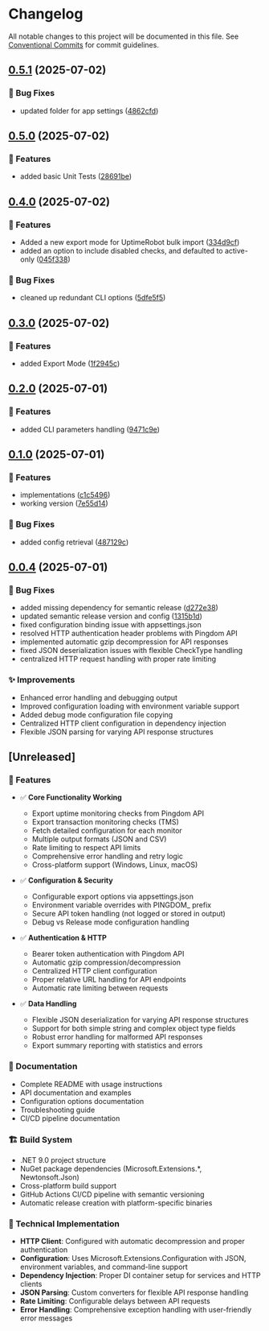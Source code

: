 # Changelog

All notable changes to this project will be documented in this file. See [Conventional Commits](https://conventionalcommits.org) for commit guidelines.

## [0.5.1](https://github.com/n3wt0n/PingdomExporter/compare/v0.5.0...v0.5.1) (2025-07-02)

### 🐛 Bug Fixes

* updated folder for app settings ([4862cfd](https://github.com/n3wt0n/PingdomExporter/commit/4862cfd073ec3ec4e676f15a3efd5a5a283f2ca2))

## [0.5.0](https://github.com/n3wt0n/PingdomExporter/compare/v0.4.0...v0.5.0) (2025-07-02)

### 🚀 Features

* added basic Unit Tests ([28691be](https://github.com/n3wt0n/PingdomExporter/commit/28691be1b34eb8e757552ab42e2245920eb0ba27))

## [0.4.0](https://github.com/n3wt0n/PingdomExporter/compare/v0.3.0...v0.4.0) (2025-07-02)

### 🚀 Features

* Added a new export mode for UptimeRobot bulk import ([334d9cf](https://github.com/n3wt0n/PingdomExporter/commit/334d9cff7a9dd6d96f1c8b0fd1ede3b6736c3bdb))
* added an option to include disabled checks, and defaulted to active-only ([045f338](https://github.com/n3wt0n/PingdomExporter/commit/045f33829b2a7904d14ddb461fbc679809ddf7b9))

### 🐛 Bug Fixes

* cleaned up redundant CLI options ([5dfe5f5](https://github.com/n3wt0n/PingdomExporter/commit/5dfe5f510132178c2d8c94010e5d89bf441c80a5))

## [0.3.0](https://github.com/n3wt0n/PingdomExporter/compare/v0.2.0...v0.3.0) (2025-07-02)

### 🚀 Features

* added Export Mode ([1f2945c](https://github.com/n3wt0n/PingdomExporter/commit/1f2945c81d528232affa22faa946868a228d1b43))

## [0.2.0](https://github.com/n3wt0n/PingdomExporter/compare/v0.1.0...v0.2.0) (2025-07-01)

### 🚀 Features

* added CLI parameters handling ([9471c9e](https://github.com/n3wt0n/PingdomExporter/commit/9471c9efee10b36de24c8dcd8a31b66a847cc1a5))

## [0.1.0](https://github.com/n3wt0n/PingdomExporter/compare/v0.0.4...v0.1.0) (2025-07-01)

### 🚀 Features

* implementations ([c1c5496](https://github.com/n3wt0n/PingdomExporter/commit/c1c5496bd2b110f52053800d4686327b6345620f))
* working version ([7e55d14](https://github.com/n3wt0n/PingdomExporter/commit/7e55d1452c8e3ffa9f130736c0be185ef90a23a3))

### 🐛 Bug Fixes

* added config retrieval ([487129c](https://github.com/n3wt0n/PingdomExporter/commit/487129c1e252320d2b4ada37a3608d19de3d3f87))

## [0.0.4](https://github.com/n3wt0n/PingdomExporter/compare/v0.0.3...v0.0.4) (2025-07-01)

### 🐛 Bug Fixes

* added missing dependency for semantic release ([d272e38](https://github.com/n3wt0n/PingdomExporter/commit/d272e38cc6ea4b4c68a36bd7a514523c09497685))
* updated semantic release version and config ([1315b1d](https://github.com/n3wt0n/PingdomExporter/commit/1315b1da83cd7f77947a30e114f8701a751b2e73))
* fixed configuration binding issue with appsettings.json
* resolved HTTP authentication header problems with Pingdom API
* implemented automatic gzip decompression for API responses
* fixed JSON deserialization issues with flexible CheckType handling
* centralized HTTP request handling with proper rate limiting

### ✨ Improvements

* Enhanced error handling and debugging output
* Improved configuration loading with environment variable support
* Added debug mode configuration file copying
* Centralized HTTP client configuration in dependency injection
* Flexible JSON parsing for varying API response structures

## [Unreleased]

### 🚀 Features

- ✅ **Core Functionality Working**
  - Export uptime monitoring checks from Pingdom API
  - Export transaction monitoring checks (TMS) 
  - Fetch detailed configuration for each monitor
  - Multiple output formats (JSON and CSV)
  - Rate limiting to respect API limits
  - Comprehensive error handling and retry logic
  - Cross-platform support (Windows, Linux, macOS)

- ✅ **Configuration & Security**
  - Configurable export options via appsettings.json
  - Environment variable overrides with PINGDOM_ prefix
  - Secure API token handling (not logged or stored in output)
  - Debug vs Release mode configuration handling

- ✅ **Authentication & HTTP**
  - Bearer token authentication with Pingdom API
  - Automatic gzip compression/decompression
  - Centralized HTTP client configuration
  - Proper relative URL handling for API endpoints
  - Automatic rate limiting between requests

- ✅ **Data Handling**
  - Flexible JSON deserialization for varying API response structures
  - Support for both simple string and complex object type fields
  - Robust error handling for malformed API responses
  - Export summary reporting with statistics and errors

### 📖 Documentation

- Complete README with usage instructions
- API documentation and examples  
- Configuration options documentation
- Troubleshooting guide
- CI/CD pipeline documentation

### 🏗️ Build System

- .NET 9.0 project structure
- NuGet package dependencies (Microsoft.Extensions.*, Newtonsoft.Json)
- Cross-platform build support
- GitHub Actions CI/CD pipeline with semantic versioning
- Automatic release creation with platform-specific binaries

### 🔧 Technical Implementation

- **HTTP Client**: Configured with automatic decompression and proper authentication
- **Configuration**: Uses Microsoft.Extensions.Configuration with JSON, environment variables, and command-line support
- **Dependency Injection**: Proper DI container setup for services and HTTP clients
- **JSON Parsing**: Custom converters for flexible API response handling
- **Rate Limiting**: Configurable delays between API requests
- **Error Handling**: Comprehensive exception handling with user-friendly error messages
